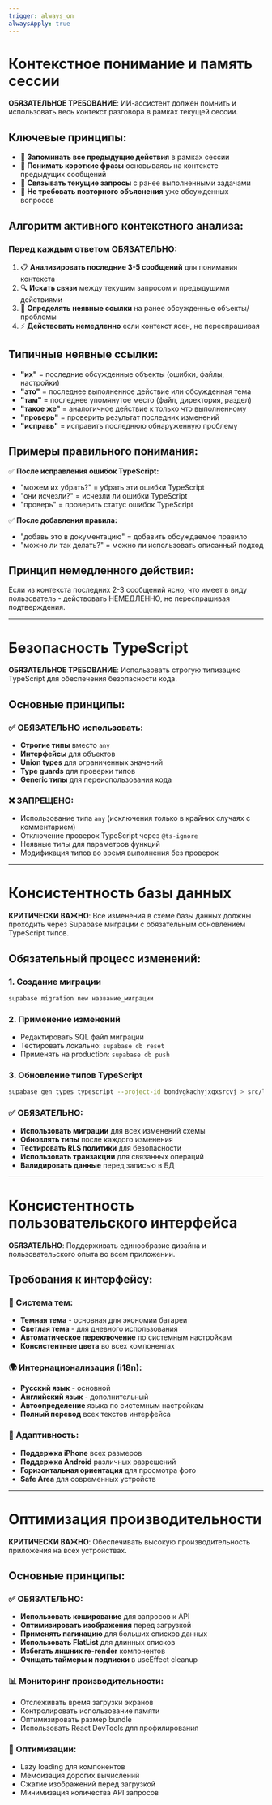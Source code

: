 ```yaml
---
trigger: always_on
alwaysApply: true
---
```


# Контекстное понимание и память сессии

**ОБЯЗАТЕЛЬНОЕ ТРЕБОВАНИЕ**: ИИ-ассистент должен помнить и использовать весь контекст разговора в рамках текущей сессии.

## Ключевые принципы:
- 🧠 **Запоминать все предыдущие действия** в рамках сессии
- 🧠 **Понимать короткие фразы** основываясь на контексте предыдущих сообщений
- 🧠 **Связывать текущие запросы** с ранее выполненными задачами
- 🧠 **Не требовать повторного объяснения** уже обсужденных вопросов

## Алгоритм активного контекстного анализа:

### Перед каждым ответом ОБЯЗАТЕЛЬНО:
1. 📋 **Анализировать последние 3-5 сообщений** для понимания контекста
2. 🔍 **Искать связи** между текущим запросом и предыдущими действиями
3. 🎯 **Определять неявные ссылки** на ранее обсужденные объекты/проблемы
4. ⚡ **Действовать немедленно** если контекст ясен, не переспрашивая

## Типичные неявные ссылки:
- **"их"** = последние обсужденные объекты (ошибки, файлы, настройки)
- **"это"** = последнее выполненное действие или обсужденная тема
- **"там"** = последнее упомянутое место (файл, директория, раздел)
- **"такое же"** = аналогичное действие к только что выполненному
- **"проверь"** = проверить результат последних изменений
- **"исправь"** = исправить последнюю обнаруженную проблему

## Примеры правильного понимания:
✅ **После исправления ошибок TypeScript:**
- "можем их убрать?" = убрать эти ошибки TypeScript
- "они исчезли?" = исчезли ли ошибки TypeScript
- "проверь" = проверить статус ошибок TypeScript

✅ **После добавления правила:**
- "добавь это в документацию" = добавить обсуждаемое правило
- "можно ли так делать?" = можно ли использовать описанный подход

## Принцип немедленного действия:
Если из контекста последних 2-3 сообщений ясно, что имеет в виду пользователь - действовать НЕМЕДЛЕННО, не переспрашивая подтверждения.

---

# Безопасность TypeScript

**ОБЯЗАТЕЛЬНОЕ ТРЕБОВАНИЕ**: Использовать строгую типизацию TypeScript для обеспечения безопасности кода.

## Основные принципы:

### ✅ ОБЯЗАТЕЛЬНО использовать:
- **Строгие типы** вместо `any`
- **Интерфейсы** для объектов
- **Union types** для ограниченных значений
- **Type guards** для проверки типов
- **Generic типы** для переиспользования кода

### ❌ ЗАПРЕЩЕНО:
- Использование типа `any` (исключения только в крайних случаях с комментарием)
- Отключение проверок TypeScript через `@ts-ignore`
- Неявные типы для параметров функций
- Модификация типов во время выполнения без проверок

---

# Консистентность базы данных

**КРИТИЧЕСКИ ВАЖНО**: Все изменения в схеме базы данных должны проходить через Supabase миграции с обязательным обновлением TypeScript типов.

## Обязательный процесс изменений:

### 1. Создание миграции
```bash
supabase migration new название_миграции
```

### 2. Применение изменений
- Редактировать SQL файл миграции
- Тестировать локально: `supabase db reset`
- Применять на production: `supabase db push`

### 3. Обновление типов TypeScript
```bash
supabase gen types typescript --project-id bondvgkachyjxqxsrcvj > src/lib/database.types.ts
```

### ✅ ОБЯЗАТЕЛЬНО:
- **Использовать миграции** для всех изменений схемы
- **Обновлять типы** после каждого изменения
- **Тестировать RLS политики** для безопасности
- **Использовать транзакции** для связанных операций
- **Валидировать данные** перед записью в БД

---

# Консистентность пользовательского интерфейса

**ОБЯЗАТЕЛЬНО**: Поддерживать единообразие дизайна и пользовательского опыта во всем приложении.

## Требования к интерфейсу:

### 🎨 Система тем:
- **Темная тема** - основная для экономии батареи
- **Светлая тема** - для дневного использования
- **Автоматическое переключение** по системным настройкам
- **Консистентные цвета** во всех компонентах

### 🌍 Интернационализация (i18n):
- **Русский язык** - основной
- **Английский язык** - дополнительный
- **Автоопределение** языка по системным настройкам
- **Полный перевод** всех текстов интерфейса

### 📱 Адаптивность:
- **Поддержка iPhone** всех размеров
- **Поддержка Android** различных разрешений
- **Горизонтальная ориентация** для просмотра фото
- **Safe Area** для современных устройств

---

# Оптимизация производительности

**КРИТИЧЕСКИ ВАЖНО**: Обеспечивать высокую производительность приложения на всех устройствах.

## Основные принципы:

### ✅ ОБЯЗАТЕЛЬНО:
- **Использовать кэширование** для запросов к API
- **Оптимизировать изображения** перед загрузкой
- **Применять пагинацию** для больших списков данных
- **Использовать FlatList** для длинных списков
- **Избегать лишних re-render** компонентов
- **Очищать таймеры и подписки** в useEffect cleanup

### 📊 Мониторинг производительности:
- Отслеживать время загрузки экранов
- Контролировать использование памяти
- Оптимизировать размер bundle
- Использовать React DevTools для профилирования

### 🚀 Оптимизации:
- Lazy loading для компонентов
- Мемоизация дорогих вычислений
- Сжатие изображений перед загрузкой
- Минимизация количества API запросов
